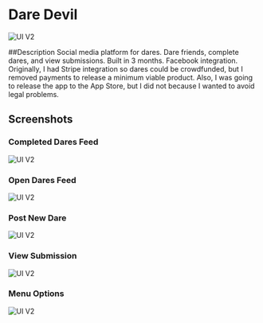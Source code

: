 # Dare Devil
![UI V2](https://github.com/molson194/Dare-Devil/blob/master/Logo.png)

##Description
Social media platform for dares. Dare friends, complete dares, and view submissions. Built in 3 months. Facebook integration. Originally, I had Stripe integration so dares could be crowdfunded, but I removed payments to release a minimum viable product. Also, I was going to release the app to the App Store, but I did not because I wanted to avoid legal problems.

## Screenshots

### Completed Dares Feed
![UI V2](https://github.com/molson194/Dare-Devil/blob/master/Completed.png)

### Open Dares Feed
![UI V2](https://github.com/molson194/Dare-Devil/blob/master/OpenDares.png)

### Post New Dare
![UI V2](https://github.com/molson194/Dare-Devil/blob/master/Post.png)

### View Submission
![UI V2](https://github.com/molson194/Dare-Devil/blob/master/Submission.png)

### Menu Options
![UI V2](https://github.com/molson194/Dare-Devil/blob/master/Menu.png)
